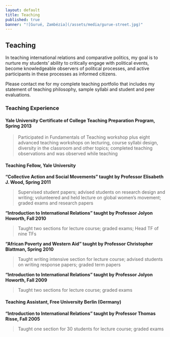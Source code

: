```yaml
---
layout: default
title: Teaching
published: true
banner: "![Gurué, Zambézia](/assets/media/gurue-street.jpg)"
---
```


## Teaching

In teaching international relations and comparative politics, my goal is to nurture my students’ ability to critically engage with political events, become knowledgeable observers of political processes, and active participants in these processes as informed citizens.

Please contact me for my complete teaching portfolio that includes my statement of teaching philosophy, sample syllabi and student and peer evaluations.

### Teaching Experience

#### Yale University Certificate of College Teaching Preparation Program, Spring 2013

> Participated in Fundamentals of Teaching workshop plus eight advanced teaching workshops on lecturing, course syllabi design, diversity in the classroom and other topics; completed teaching observations and was observed while teaching

#### Teaching Fellow, Yale University

**“Collective Action and Social Movements” taught by Professor Elisabeth J. Wood, Spring 2011**

> Supervised student papers; advised students on research design and writing; volunteered and held lecture on global women’s movement; graded exams and research papers

**“Introduction to International Relations” taught by Professor Jolyon Howorth, Fall 2010**

> Taught two sections for lecture course; graded exams; Head TF of nine TFs 

**“African Poverty and Western Aid” taught by Professor Christopher Blattman, Spring 2010**

> Taught writing intensive section for lecture course; advised students on writing response papers; graded term papers 

**“Introduction to International Relations” taught by Professor Jolyon Howorth, Fall 2009**

> Taught two sections for lecture course; graded exams 

#### Teaching Assistant, Free University Berlin (Germany)

**“Introduction to International Relations” taught by Professor Thomas Risse, Fall 2005**

> Taught one section for 30 students for lecture course; graded exams